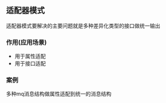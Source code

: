 ## 适配器模式
适配器模式要解决的主要问题就是多种差异化类型的接口做统一输出

### 作用(应用场景)
- 用于属性适配
- 用于接口适配

### 案例
多种mq消息结构做属性适配到统一的消息结构

